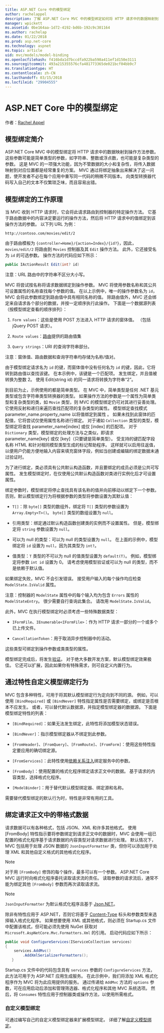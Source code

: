 ```yaml
---
title: ASP.NET Core 中的模型绑定
author: rachelappel
description: 了解 ASP.NET Core MVC 中的模型绑定如何将 HTTP 请求中的数据映射到操作方法参数。
manager: wpickett
ms.assetid: 0be164aa-1d72-4192-bd6b-192c9c301164
ms.author: rachelap
ms.date: 01/22/2018
ms.prod: asp.net-core
ms.technology: aspnet
ms.topic: article
uid: mvc/models/model-binding
ms.openlocfilehash: f416bda1d7bccdfa922ba598a411ef1d150e3111
ms.sourcegitcommit: 493a215355576cfa481773365de021bcf04bb9c7
ms.translationtype: HT
ms.contentlocale: zh-CN
ms.lasthandoff: 03/15/2018
ms.locfileid: "29904555"
---
```

# <a name="model-binding-in-aspnet-core"></a>ASP.NET Core 中的模型绑定

作者：[Rachel Appel](https://github.com/rachelappel)

## <a name="introduction-to-model-binding"></a>模型绑定简介

ASP.NET Core MVC 中的模型绑定将 HTTP 请求中的数据映射到操作方法参数。 这些参数可能是简单类型的参数，如字符串、整数或浮点数，也可能是复杂类型的参数。 这是 MVC 的一项强大功能，因为不管数据的大小和复杂性，将传入数据映射到对应位置都是经常重复的方案。 MVC 通过将绑定抽象出来解决了这一问题，使开发者不必在每个应用中重写同一代码的稍微不同版本。 向类型转换器代码写入自己的文本不仅繁琐乏味，而且容易出错。

## <a name="how-model-binding-works"></a>模型绑定的工作原理

当 MVC 收到 HTTP 请求时，它会将此请求路由到控制器的特定操作方法。 它基于路由数据中的内容决定要运行的操作方法，然后将 HTTP 请求中的值绑定到该操作方法的参数。 以下列 URL 为例：

`http://contoso.com/movies/edit/2`

由于路由模板为 `{controller=Home}/{action=Index}/{id?}`，因此，`movies/edit/2` 将路由到 `Movies` 控制器及其 `Edit` 操作方法。 此外，它还接受名为 `id` 的可选参数。 操作方法的代码应如下所示：

```csharp
public IActionResult Edit(int? id)
   ```

注意：URL 路由中的字符串不区分大小写。

MVC 将尝试按名称将请求数据绑定到操作参数。 MVC 将使用参数名称和其公共可设置属性的名称查找每个参数的值。 在以上示例中，唯一的操作参数名为 `id`，MVC 会将此参数绑定到路由值中具有相同名称的值。 除路由值外，MVC 还会绑定来自请求各个部分的数据，并按一定顺序执行此操作。 下面是一个数据源列表（按模型绑定查看的顺序排列）：

1. `Form values`：这些是使用 POST 方法进入 HTTP 请求的窗体值。 （包括 jQuery POST 请求）。

2. `Route values`：[路由](xref:fundamentals/routing)提供的路由值集

3. `Query strings`：URI 的查询字符串部分。

<!-- DocFX BUG
The link works but generates an error when building with DocFX
@fundamentals/routing
[Routing](xref:fundamentals/routing)
-->

注意：窗体值、路由数据和查询字符串均存储为名称/值对。

由于模型绑定请求名为 `id` 的键，而窗体值中没有任何名为 `id` 的键，因此，它将转到路由值以查找该键。 在本示例中，该键是一个匹配项。 发生绑定，并且值被转换为整数 2。 使用 Edit(string id) 的同一请求将转换为字符串“2”。

到目前为止，示例使用的都是简单类型。 在 MVC 中，简单类型是任何 .NET 基元类型或包含字符串类型转换器的类型。 如果操作方法的参数是一个属性为简单类型和复杂类型的类，如 `Movie` 类型，则 MVC 的模型绑定仍可对其进行妥善处理。 它使用反射和递归来遍历查找匹配项的复杂类型的属性。 模型绑定查找模式 parameter_name.property_name 以将值绑定到属性 。 如果未找到此窗体的匹配值，它将尝试仅使用属性名称进行绑定。 对于诸如 `Collection` 类型的类型，模型绑定将查找 parameter_name[index] 或仅 [index] 的匹配项。 对于 `Dictionary` 类型，模型绑定的处理方法与之类似，即请求 parameter_name[key] 或仅 [key]（只要键是简单类型）。 受支持的键匹配字段名称 HTML 和针对相同模型类型生成的标记帮助程序。 这样就可以启用往返值，以便用户仍能方便地输入内容来填充窗体字段，例如当创建或编辑的绑定数据未通过验证时。

为了进行绑定，类必须具有公共默认构造函数，并且要绑定的成员必须是公共可写属性。 发生模型绑定时，在仅使用公共默认构造函数对类进行实例化后才可设置属性。

绑定参数时，模型绑定将停止查找具有该名称的值并向前移动以绑定下一个参数。 否则，默认模型绑定行为将根据参数的类型将参数设置为其默认值：

* `T[]`：除 `byte[]` 类型的数组外，绑定将 `T[]` 类型的参数设置为 `Array.Empty<T>()`。 `byte[]` 类型的数组设置为 `null`。

* 引用类型：绑定通过默认构造函数创建类的实例而不设置属性。 但是，模型绑定将 `string` 参数设置为 `null`。

* 可以为 null 的类型：可以为 null 的类型设置为 `null`。 在上面的示例中，模型绑定将 `id` 设置为 `null`，因为其类型为 `int?`。

* 值类型：`T` 类型的不可以为 null 的值类型设置为 `default(T)`。 例如，模型绑定将参数 `int id` 设置为 0。 请考虑使用模型验证或可以为 null 的类型，而不是依赖于默认值。

如果绑定失败，MVC 不会引发错误。 接受用户输入的每个操作均应检查 `ModelState.IsValid` 属性。

注意：控制器的 `ModelState` 属性中的每个输入均为包含 `Errors` 属性的 `ModelStateEntry`。 很少需要自行查询此集合。 请改用 `ModelState.IsValid`。

此外，MVC 在执行模型绑定时必须考虑一些特殊数据类型：

* `IFormFile`、`IEnumerable<IFormFile>`：作为 HTTP 请求一部分的一个或多个已上传文件。

* `CancellationToken`：用于取消异步控制器中的活动。

这些类型可绑定到操作参数或类类型的属性。

模型绑定完成后，将发生[验证](validation.md)。 对于绝大多数开发方案，默认模型绑定效果极佳。 它还可以扩展，因此如果你有特殊需求，则可自定义内置行为。

## <a name="customize-model-binding-behavior-with-attributes"></a>通过特性自定义模型绑定行为

MVC 包含多种特性，可用于将其默认模型绑定行为定向到不同的源。 例如，可以使用 `[BindRequired]` 或 `[BindNever]` 特性指定属性是否需要绑定，或绑定是否根本不应发生。 或者，可以替代默认数据源，并指定模型绑定器的数据源。 下面是模型绑定特性的列表：

* `[BindRequired]`：如果无法发生绑定，此特性将添加模型状态错误。

* `[BindNever]`：指示模型绑定器从不绑定到此参数。

* `[FromHeader]`、`[FromQuery]`、`[FromRoute]`、`[FromForm]`：使用这些特性指定要应用的确切绑定源。

* `[FromServices]`：此特性使用[依赖关系注入](../../fundamentals/dependency-injection.md)绑定服务中的参数。

* `[FromBody]`：使用配置的格式化程序绑定请求正文中的数据。 基于请求的内容类型，选择格式化程序。

* `[ModelBinder]`：用于替代默认模型绑定器、绑定源和名称。

需要替代模型绑定的默认行为时，特性是非常有用的工具。

## <a name="bind-formatted-data-from-the-request-body"></a>绑定请求正文中的带格式数据

请求数据可以有各种格式，包括 JSON、XML 和许多其他格式。 使用 [FromBody] 特性指示要将参数绑定到请求正文中的数据时，MVC 会使用一组已配置的格式化程序基于请求数据的内容类型对请求数据进行处理。 默认情况下，MVC 包括用于处理 JSON 数据的 `JsonInputFormatter` 类，但你可以添加用于处理 XML 和其他自定义格式的其他格式化程序。

> [!NOTE]
> 对于用 `[FromBody]` 修饰的每个操作，最多可以有一个参数。 ASP.NET Core MVC 运行时向格式化程序委托读取请求流的责任。 读取参数的请求流后，通常不能为绑定其他 `[FromBody]` 参数而再次读取请求流。

> [!NOTE]
> `JsonInputFormatter` 为默认格式化程序且基于 [Json.NET](https://www.newtonsoft.com/json)。

除非有特性应用于 ASP.NET，否则它将基于 [Content-Type](https://www.w3.org/Protocols/rfc1341/4_Content-Type.html) 标头和参数类型来选择输入格式化程序。 如果想要使用 XML 或其他格式，则必须在 Startup.cs 文件中配置该格式，但可能必须先使用 NuGet 获取对 `Microsoft.AspNetCore.Mvc.Formatters.Xml` 的引用。 启动代码应如下所示：

```csharp
public void ConfigureServices(IServiceCollection services)
{
    services.AddMvc()
        .AddXmlSerializerFormatters();
   }
```

Startup.cs 文件中的代码包含具有 `services` 参数的 `ConfigureServices` 方法，此方法可用于为 ASP.NET 应用生成服务。 在此示例中，我们将添加 XML 格式化程序作为 MVC 将为此应用提供的服务。 通过传递给 `AddMvc` 方法的 `options` 参数，可在应用启动后添加和管理筛选器、格式化程序和其他 MVC 系统选项。 然后，将 `Consumes` 特性应用于控制器类或操作方法，以使用所需格式。

### <a name="custom-model-binding"></a>自定义模型绑定

可通过编写自己的自定义模型绑定器来扩展模型绑定。 详细了解[自定义模型绑定](../advanced/custom-model-binding.md)。
